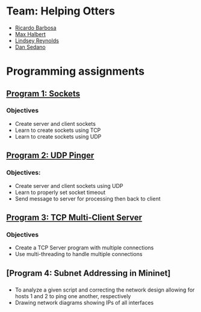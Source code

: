 
# Team: Helping Otters
* [Ricardo Barbosa](https://github.com/BarbosaRicardo)
* [Max Halbert](https://github.com/maximanss)
* [Lindsey Reynolds](https://github.com/lindseyreynolds44)
* [Dan Sedano](https://github.com/thedandano)
# Programming assignments 
## [Program 1: Sockets](/P1_Sockets/)
### Objectives
* Create server and client sockets
* Learn to create sockets using TCP
* Learn to create sockets using UDP

## [Program 2: UDP Pinger](/P2_UDP_Pinger)
### Objectives:
* Create server and client sockets using UDP
* Learn to properly set socket timeout
* Send message to server for processing then back to client

## [Program 3: TCP Multi-Client Server](/P3_TCP)

### Objectives

* Create a TCP Server program with multiple connections
* Use multi-threading to handle multiple connections

## [Program 4: Subnet Addressing in Mininet]

###

* To analyze a given script and correcting the network design allowing for hosts 1 and 2 to ping one another, respectively
* Drawing network diagrams showing IPs of all interfaces